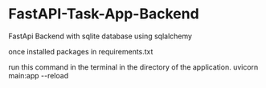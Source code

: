 # FastAPI-Task-App-Backend
FastApi Backend with sqlite database using sqlalchemy

once installed packages in requirements.txt

run this command in the terminal in the directory of the application.
uvicorn main:app --reload
